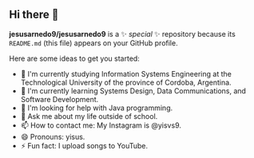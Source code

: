 ## Hi there 👋
**jesusarnedo9/jesusarnedo9** is a ✨ _special_ ✨ repository because its `README.md` (this file) appears on your GitHub profile.

Here are some ideas to get you started:

- 🔭 I'm currently studying Information Systems Engineering at the Technological University of the province of Cordoba, Argentina.
- 🌱 I'm currently learning Systems Design, Data Communications, and Software Development.
- 🤔 I'm looking for help with Java programming.
- 💬 Ask me about my life outside of school.
- 📫 How to contact me: My Instagram is @yisvs9.
- 😄 Pronouns: yisus.
- ⚡ Fun fact: I upload songs to YouTube.
